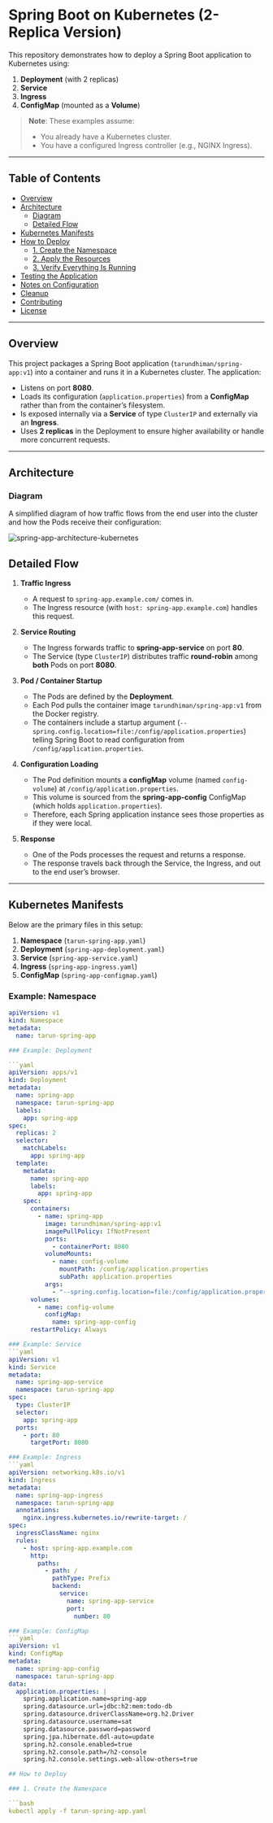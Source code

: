 # Spring Boot on Kubernetes (2-Replica Version)

This repository demonstrates how to deploy a Spring Boot application to Kubernetes using:

1. **Deployment** (with 2 replicas)  
2. **Service**  
3. **Ingress**  
4. **ConfigMap** (mounted as a **Volume**)

> **Note**: These examples assume:
> - You already have a Kubernetes cluster.
> - You have a configured Ingress controller (e.g., NGINX Ingress).

---

## Table of Contents

- [Overview](#overview)
- [Architecture](#architecture)
  - [Diagram](#diagram)
  - [Detailed Flow](#detailed-flow)
- [Kubernetes Manifests](#kubernetes-manifests)
- [How to Deploy](#how-to-deploy)
  - [1. Create the Namespace](#1-create-the-namespace)
  - [2. Apply the Resources](#2-apply-the-resources)
  - [3. Verify Everything Is Running](#3-verify-everything-is-running)
- [Testing the Application](#testing-the-application)
- [Notes on Configuration](#notes-on-configuration)
- [Cleanup](#cleanup)
- [Contributing](#contributing)
- [License](#license)

---

## Overview

This project packages a Spring Boot application (`tarundhiman/spring-app:v1`) into a container and runs it in a Kubernetes cluster. The application:

- Listens on port **8080**.
- Loads its configuration (`application.properties`) from a **ConfigMap** rather than from the container’s filesystem.  
- Is exposed internally via a **Service** of type `ClusterIP` and externally via an **Ingress**.
- Uses **2 replicas** in the Deployment to ensure higher availability or handle more concurrent requests.

---

## Architecture

### Diagram

A simplified diagram of how traffic flows from the end user into the cluster and how the Pods receive their configuration:

![spring-app-architecture-kubernetes](https://github.com/user-attachments/assets/97be3855-d5a9-4462-9565-56339a7871bb)

## Detailed Flow

1. **Traffic Ingress**  
   - A request to `spring-app.example.com/` comes in.  
   - The Ingress resource (with `host: spring-app.example.com`) handles this request.

2. **Service Routing**  
   - The Ingress forwards traffic to **spring-app-service** on port **80**.  
   - The Service (type `ClusterIP`) distributes traffic **round-robin** among **both** Pods on port **8080**.

3. **Pod / Container Startup**  
   - The Pods are defined by the **Deployment**.  
   - Each Pod pulls the container image `tarundhiman/spring-app:v1` from the Docker registry.  
   - The containers include a startup argument (`--spring.config.location=file:/config/application.properties`) telling Spring Boot to read configuration from `/config/application.properties`.

4. **Configuration Loading**  
   - The Pod definition mounts a **configMap** volume (named `config-volume`) at `/config/application.properties`.  
   - This volume is sourced from the **spring-app-config** ConfigMap (which holds `application.properties`).  
   - Therefore, each Spring application instance sees those properties as if they were local.

5. **Response**  
   - One of the Pods processes the request and returns a response.  
   - The response travels back through the Service, the Ingress, and out to the end user’s browser.

---

## Kubernetes Manifests

Below are the primary files in this setup:

1. **Namespace** (`tarun-spring-app.yaml`)  
2. **Deployment** (`spring-app-deployment.yaml`)  
3. **Service** (`spring-app-service.yaml`)  
4. **Ingress** (`spring-app-ingress.yaml`)  
5. **ConfigMap** (`spring-app-configmap.yaml`)  

### Example: Namespace

```yaml
apiVersion: v1
kind: Namespace
metadata:
  name: tarun-spring-app

### Example: Deployment

```yaml
apiVersion: apps/v1
kind: Deployment
metadata:
  name: spring-app
  namespace: tarun-spring-app
  labels:
    app: spring-app
spec:
  replicas: 2
  selector:
    matchLabels:
      app: spring-app
  template:
    metadata:
      name: spring-app
      labels:
        app: spring-app
    spec:
      containers:
        - name: spring-app
          image: tarundhiman/spring-app:v1
          imagePullPolicy: IfNotPresent
          ports:
            - containerPort: 8080
          volumeMounts:
            - name: config-volume
              mountPath: /config/application.properties
              subPath: application.properties
          args:
            - "--spring.config.location=file:/config/application.properties"
      volumes:
        - name: config-volume
          configMap:
            name: spring-app-config
      restartPolicy: Always

### Example: Service
```yaml
apiVersion: v1
kind: Service
metadata:
  name: spring-app-service
  namespace: tarun-spring-app
spec:
  type: ClusterIP
  selector:
    app: spring-app
  ports:
    - port: 80
      targetPort: 8080

### Example: Ingress
```yaml
apiVersion: networking.k8s.io/v1
kind: Ingress
metadata:
  name: spring-app-ingress
  namespace: tarun-spring-app
  annotations:
    nginx.ingress.kubernetes.io/rewrite-target: /
spec:
  ingressClassName: nginx
  rules:
    - host: spring-app.example.com
      http:
        paths:
          - path: /
            pathType: Prefix
            backend:
              service:
                name: spring-app-service
                port:
                  number: 80

### Example: ConfigMap
```yaml
apiVersion: v1
kind: ConfigMap
metadata:
  name: spring-app-config
  namespace: tarun-spring-app
data:
  application.properties: |
    spring.application.name=spring-app
    spring.datasource.url=jdbc:h2:mem:todo-db
    spring.datasource.driverClassName=org.h2.Driver
    spring.datasource.username=sat
    spring.datasource.password=password
    spring.jpa.hibernate.ddl-auto=update
    spring.h2.console.enabled=true
    spring.h2.console.path=/h2-console
    spring.h2.console.settings.web-allow-others=true

## How to Deploy

### 1. Create the Namespace

```bash
kubectl apply -f tarun-spring-app.yaml

